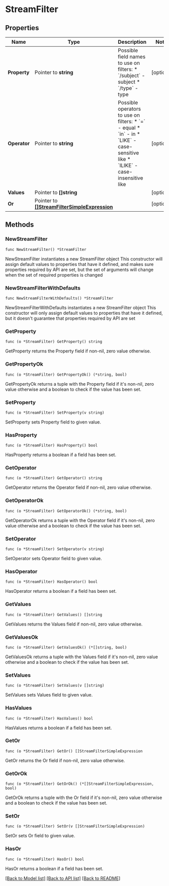 # StreamFilter

## Properties

Name | Type | Description | Notes
------------ | ------------- | ------------- | -------------
**Property** | Pointer to **string** | Possible field names to use on filters:  * &#x60;/subject&#x60; - subject  * &#x60;/type&#x60; - type  | [optional] 
**Operator** | Pointer to **string** | Possible operators to use on filters:  * &#x60;&#x3D;&#x60; - equal  * &#x60;in&#x60; - in  * &#x60;LIKE&#x60; - case-sensitive like  * &#x60;ILIKE&#x60; - case-insensitive like  | [optional] 
**Values** | Pointer to **[]string** |  | [optional] 
**Or** | Pointer to [**[]StreamFilterSimpleExpression**](StreamFilterSimpleExpression.md) |  | [optional] 

## Methods

### NewStreamFilter

`func NewStreamFilter() *StreamFilter`

NewStreamFilter instantiates a new StreamFilter object
This constructor will assign default values to properties that have it defined,
and makes sure properties required by API are set, but the set of arguments
will change when the set of required properties is changed

### NewStreamFilterWithDefaults

`func NewStreamFilterWithDefaults() *StreamFilter`

NewStreamFilterWithDefaults instantiates a new StreamFilter object
This constructor will only assign default values to properties that have it defined,
but it doesn't guarantee that properties required by API are set

### GetProperty

`func (o *StreamFilter) GetProperty() string`

GetProperty returns the Property field if non-nil, zero value otherwise.

### GetPropertyOk

`func (o *StreamFilter) GetPropertyOk() (*string, bool)`

GetPropertyOk returns a tuple with the Property field if it's non-nil, zero value otherwise
and a boolean to check if the value has been set.

### SetProperty

`func (o *StreamFilter) SetProperty(v string)`

SetProperty sets Property field to given value.

### HasProperty

`func (o *StreamFilter) HasProperty() bool`

HasProperty returns a boolean if a field has been set.

### GetOperator

`func (o *StreamFilter) GetOperator() string`

GetOperator returns the Operator field if non-nil, zero value otherwise.

### GetOperatorOk

`func (o *StreamFilter) GetOperatorOk() (*string, bool)`

GetOperatorOk returns a tuple with the Operator field if it's non-nil, zero value otherwise
and a boolean to check if the value has been set.

### SetOperator

`func (o *StreamFilter) SetOperator(v string)`

SetOperator sets Operator field to given value.

### HasOperator

`func (o *StreamFilter) HasOperator() bool`

HasOperator returns a boolean if a field has been set.

### GetValues

`func (o *StreamFilter) GetValues() []string`

GetValues returns the Values field if non-nil, zero value otherwise.

### GetValuesOk

`func (o *StreamFilter) GetValuesOk() (*[]string, bool)`

GetValuesOk returns a tuple with the Values field if it's non-nil, zero value otherwise
and a boolean to check if the value has been set.

### SetValues

`func (o *StreamFilter) SetValues(v []string)`

SetValues sets Values field to given value.

### HasValues

`func (o *StreamFilter) HasValues() bool`

HasValues returns a boolean if a field has been set.

### GetOr

`func (o *StreamFilter) GetOr() []StreamFilterSimpleExpression`

GetOr returns the Or field if non-nil, zero value otherwise.

### GetOrOk

`func (o *StreamFilter) GetOrOk() (*[]StreamFilterSimpleExpression, bool)`

GetOrOk returns a tuple with the Or field if it's non-nil, zero value otherwise
and a boolean to check if the value has been set.

### SetOr

`func (o *StreamFilter) SetOr(v []StreamFilterSimpleExpression)`

SetOr sets Or field to given value.

### HasOr

`func (o *StreamFilter) HasOr() bool`

HasOr returns a boolean if a field has been set.


[[Back to Model list]](../README.md#documentation-for-models) [[Back to API list]](../README.md#documentation-for-api-endpoints) [[Back to README]](../README.md)


